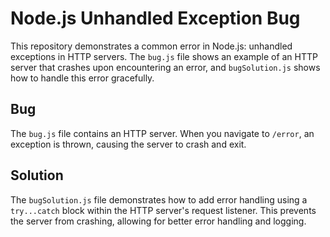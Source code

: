 # Node.js Unhandled Exception Bug

This repository demonstrates a common error in Node.js: unhandled exceptions in HTTP servers.  The `bug.js` file shows an example of an HTTP server that crashes upon encountering an error, and `bugSolution.js` shows how to handle this error gracefully.

## Bug
The `bug.js` file contains an HTTP server. When you navigate to `/error`, an exception is thrown, causing the server to crash and exit.

## Solution
The `bugSolution.js` file demonstrates how to add error handling using a `try...catch` block within the HTTP server's request listener.  This prevents the server from crashing, allowing for better error handling and logging.